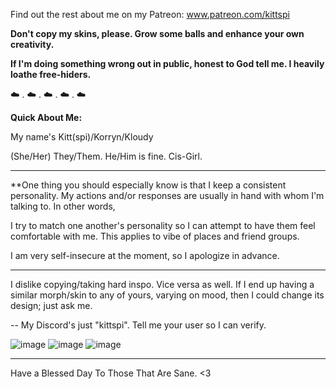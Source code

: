 Find out the rest about me on my Patreon: 
www.patreon.com/kittspi

**Don't copy my skins, please. Grow some balls and enhance your own creativity.**

**If I'm doing something wrong out in public, honest to God tell me. I heavily loathe free-hiders.**

☁️ . ☁️ . ☁️ . ☁️ . ☁️


**Quick About Me:**

My name's Kitt(spi)/Korryn/Kloudy

(She/Her) They/Them. He/Him is fine. Cis-Girl.

--------

**One thing you should especially know is that I keep a consistent personality. My actions and/or responses are usually in hand with whom I'm talking to. In other words,

I try to match one another's personality so I  can attempt to have them feel comfortable with me. This applies to vibe of places and friend groups. 

I am very self-insecure at the moment, so I apologize in advance.

--------

I dislike copying/taking hard inspo. Vice versa as well. If I end up having a similar morph/skin to any of yours, varying on mood, then I could change its design; just ask me.


-- My Discord's just "kittspi". Tell me your user so I can verify.

![image](https://user-images.githubusercontent.com/99100034/227718875-c5e52420-1a6b-41d9-8097-76680c1e1003.png)
![image](https://user-images.githubusercontent.com/99100034/227719036-bf12601a-7c58-41b4-97ad-65db3be5e5b5.png)
![image](https://user-images.githubusercontent.com/99100034/227719399-7eb49137-3a89-4e71-a56f-a654db2a3489.png)

______________________________


Have a Blessed Day To Those That Are Sane. <3
